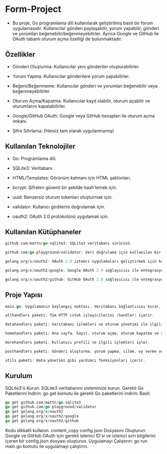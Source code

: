 # Form-Project
* Bu proje, Go programlama dili kullanılarak geliştirilmiş basit bir forum uygulamasıdır. Kullanıcılar gönderi paylaşabilir, yorum yapabilir, gönderi ve yorumları beğenebilir/beğenmeyebilirler. Ayrıca Google ve GitHub ile OAuth tabanlı oturum açma özelliği de bulunmaktadır.

## Özellikler

* Gönderi Oluşturma: Kullanıcılar yeni gönderiler oluşturabilirler.

* Yorum Yapma: Kullanıcılar gönderilere yorum yapabilirler.

* Beğeni/Beğenmeme: Kullanıcılar gönderi ve yorumları beğenebilir veya beğenmeyebilirler.

* Oturum Açma/Kapatma: Kullanıcılar kayıt olabilir, oturum açabilir ve oturumlarını kapatabilirler.

* Google/GitHub OAuth: Google veya GitHub hesapları ile oturum açma imkanı.

* Şifre Sıfırlama: (Henüz tam olarak uygulanmamış)

## Kullanılan Teknolojiler

* Go: Programlama dili.

* SQLite3: Veritabanı.

* HTML/Templates: Görünüm katmanı için HTML şablonları.

* bcrypt: Şifreleri güvenli bir şekilde hash'lemek için.

* uuid: Benzersiz oturum tokenları oluşturmak için.

* validator: Kullanıcı girdilerini doğrulamak için.

* oauth2: OAuth 2.0 protokolünü uygulamak için.

## Kullanılan Kütüphaneler
```go
github.com/mattn/go-sqlite3: SQLite3 veritabanı sürücüsü.

github.com/go-playground/validator: Veri doğrulama için kullanılan bir kütüphane.

golang.org/x/oauth2: OAuth 2.0 istemci uygulamaları geliştirmek için kullanılan Go paketi.

golang.org/x/oauth2/google: Google OAuth 2.0 sağlayıcısı ile entegrasyon için kullanılır.

golang.org/x/oauth2/github: GitHub OAuth 2.0 sağlayıcısı ile entegrasyon için kullanılır.
```
## Proje Yapısı
```go
main.go: Uygulamanın başlangıç noktası. Veritabanı bağlantısını kurar, tabloları oluşturur ve HTTP sunucusunu başlatır.

allhandlers paketi: Tüm HTTP istek işleyicilerini (handler) içerir.

datahandlers paketi: Veritabanı işlemleri ve oturum yönetimi ile ilgili fonksiyonları içerir.

homehandlers paketi: Ana sayfa, kayıt, oturum açma, oturum kapatma ve şifre sıfırlama işlemlerini işler.

morehandlers paketi: Kullanıcı profili ve ilgili işlemleri işler.

posthandlers paketi: Gönderi oluşturma, yorum yapma, silme, oy verme ve gönderi görüntüleme işlemlerini işler.

utils paketi: Hata yönetimi gibi yardımcı fonksiyonları içerir.
```
## Kurulum
SQLite3'ü Kurun: SQLite3 veritabanını sisteminize kurun.
Gerekli Go Paketlerini İndirin: go get komutu ile gerekli Go paketlerini indirin:
Bash
```go
go get github.com/mattn/go-sqlite3
go get github.com/go-playground/validator
go get golang.org/x/oauth2
go get golang.org/x/oauth2/google
go get golang.org/x/oauth2/github
```
Kodu dikkatli kullanın.
content_copy
config.json Dosyasını Oluşturun: Google ve GitHub OAuth için gerekli istemci ID'si ve istemci sırrı bilgilerini içeren bir config.json dosyası oluşturun.
Uygulamayı Çalıştırın: go run main.go komutu ile uygulamayı çalıştırın.